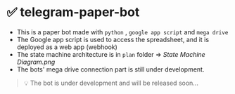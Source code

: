 # ✅ telegram-paper-bot
- This is a paper bot made with ``python`` , ``google app script`` and ``mega drive``
- The Google app script is used to access the spreadsheet, and it is deployed as a web app  (webhook)
- The state machine architecture is in ``plan`` folder => *State Machine Diagram.png*
- The bots' mega drive connection part is still under development.

> 💡 The bot is under development and will be released soon...